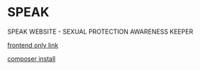 # SPEAK
SPEAK WEBSITE - SEXUAL PROTECTION AWARENESS KEEPER

[frontend only link]([https://speak-sukses-ya.vercel.app/])

[composer install](https://getcomposer.org/)
